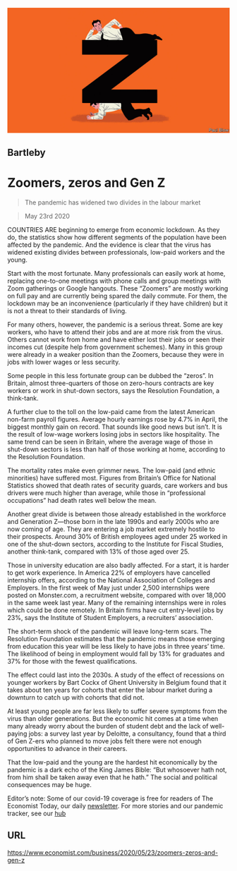 ![](./images/20200523_WBD001_0.jpg)

## Bartleby

# Zoomers, zeros and Gen Z

> The pandemic has widened two divides in the labour market

> May 23rd 2020

COUNTRIES ARE beginning to emerge from economic lockdown. As they do, the statistics show how different segments of the population have been affected by the pandemic. And the evidence is clear that the virus has widened existing divides between professionals, low-paid workers and the young.

Start with the most fortunate. Many professionals can easily work at home, replacing one-to-one meetings with phone calls and group meetings with Zoom gatherings or Google hangouts. These “Zoomers” are mostly working on full pay and are currently being spared the daily commute. For them, the lockdown may be an inconvenience (particularly if they have children) but it is not a threat to their standards of living.

For many others, however, the pandemic is a serious threat. Some are key workers, who have to attend their jobs and are at more risk from the virus. Others cannot work from home and have either lost their jobs or seen their incomes cut (despite help from government schemes). Many in this group were already in a weaker position than the Zoomers, because they were in jobs with lower wages or less security.

Some people in this less fortunate group can be dubbed the “zeros”. In Britain, almost three-quarters of those on zero-hours contracts are key workers or work in shut-down sectors, says the Resolution Foundation, a think-tank.

A further clue to the toll on the low-paid came from the latest American non-farm payroll figures. Average hourly earnings rose by 4.7% in April, the biggest monthly gain on record. That sounds like good news but isn’t. It is the result of low-wage workers losing jobs in sectors like hospitality. The same trend can be seen in Britain, where the average wage of those in shut-down sectors is less than half of those working at home, according to the Resolution Foundation.

The mortality rates make even grimmer news. The low-paid (and ethnic minorities) have suffered most. Figures from Britain’s Office for National Statistics showed that death rates of security guards, care workers and bus drivers were much higher than average, while those in “professional occupations” had death rates well below the mean.

Another great divide is between those already established in the workforce and Generation Z—those born in the late 1990s and early 2000s who are now coming of age. They are entering a job market extremely hostile to their prospects. Around 30% of British employees aged under 25 worked in one of the shut-down sectors, according to the Institute for Fiscal Studies, another think-tank, compared with 13% of those aged over 25.

Those in university education are also badly affected. For a start, it is harder to get work experience. In America 22% of employers have cancelled internship offers, according to the National Association of Colleges and Employers. In the first week of May just under 2,500 internships were posted on Monster.com, a recruitment website, compared with over 18,000 in the same week last year. Many of the remaining internships were in roles which could be done remotely. In Britain firms have cut entry-level jobs by 23%, says the Institute of Student Employers, a recruiters’ association.

The short-term shock of the pandemic will leave long-term scars. The Resolution Foundation estimates that the pandemic means those emerging from education this year will be less likely to have jobs in three years’ time. The likelihood of being in employment would fall by 13% for graduates and 37% for those with the fewest qualifications.

The effect could last into the 2030s. A study of the effect of recessions on younger workers by Bart Cockx of Ghent University in Belgium found that it takes about ten years for cohorts that enter the labour market during a downturn to catch up with cohorts that did not.

At least young people are far less likely to suffer severe symptoms from the virus than older generations. But the economic hit comes at a time when many already worry about the burden of student debt and the lack of well-paying jobs: a survey last year by Deloitte, a consultancy, found that a third of Gen Z-ers who planned to move jobs felt there were not enough opportunities to advance in their careers.

That the low-paid and the young are the hardest hit economically by the pandemic is a dark echo of the King James Bible: “But whosoever hath not, from him shall be taken away even that he hath.” The social and political consequences may be huge.

Editor’s note: Some of our covid-19 coverage is free for readers of The Economist Today, our daily [newsletter](https://www.economist.com/https://my.economist.com/user#newsletter). For more stories and our pandemic tracker, see our [hub](https://www.economist.com//news/2020/03/11/the-economists-coverage-of-the-coronavirus)

## URL

https://www.economist.com/business/2020/05/23/zoomers-zeros-and-gen-z
